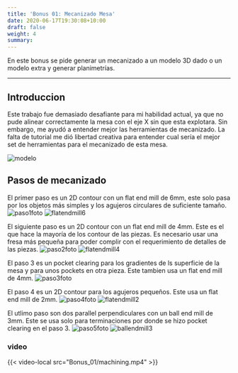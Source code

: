 ```yaml
---
title: 'Bonus 01: Mecanizado Mesa'
date: 2020-06-17T19:30:08+10:00
draft: false
weight: 4
summary: 
---
```


En este bonus se pide generar un mecanizado a un modelo 3D dado o un modelo extra y generar planimetrías.

---

## Introduccion

Este trabajo fue demasiado desafiante para mi habilidad actual, ya que no pude alinear correctamente la mesa con el eje X sin que esta explotara. Sin embargo, me ayudó a entender mejor las herramientas de mecanizado. La falta de tutorial me dió libertad creativa para entender cual sería el mejor set de herramientas para el mecanizado de esta mesa.

![modelo](/img/Bonus_01/modelo.png)

## Pasos de mecanizado

El primer paso es un 2D contour con un flat end mill de 6mm, este solo pasa por los objetos más simples y los agujeros circulares de suficiente tamaño.
![paso1foto](/img/Bonus_01/paso1foto.png)
![flatendmill6](/img/Bonus_01/flatendmill6.png)

El siguiente paso es un 2D contour con un flat end mill de 4mm. Este es el que hace la mayoría de los contour de las piezas. Es necesario usar una fresa más pequeña para poder complir con el requerimiento de detalles de las piezas.
![paso2foto](/img/Bonus_01/paso2foto.png)
![flatendmill4](/img/Bonus_01/flatendmill4.png)

El paso 3 es un pocket clearing para los gradientes de ls superficie de la mesa y para unos pockets en otra pieza. Este tambien usa un flat end mill de 4mm.
![paso3foto](/img/Bonus_01/paso3foto.png)

El paso 4 es un 2D contour para los agujeros pequeños. Este usa un flat end mill de 2mm.
![paso4foto](/img/Bonus_01/paso4foto.png)
![flatendmill2](/img/Bonus_01/flatendmill2.png)

El utlimo paso son dos parallel perpendiculares con un ball end mill de 3mm. Este se usa solo para terminaciones por donde se hizo pocket clearing en el paso 3.
![paso5foto](/img/Bonus_01/paso5foto.png)
![ballendmill3](/img/Bonus_01/ballendmill3.png)

### video

{{< video-local src="Bonus_01/machining.mp4" >}}